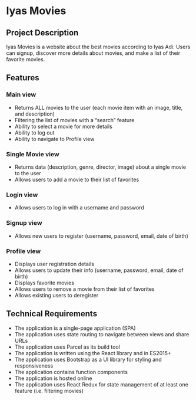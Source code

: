 # Iyas Movies

## Project Description

Iyas Movies is a website about the best movies according to Iyas Adi. Users can signup, discover more details about movies, and make a list of their favorite movies.

## Features

### Main view

- Returns ALL movies to the user (each movie item with an image, title, and description)
- Filtering the list of movies with a “search” feature
- Ability to select a movie for more details
- Ability to log out
- Ability to navigate to Profile view

### Single Movie view

- Returns data (description, genre, director, image) about a single movie to the user
- Allows users to add a movie to their list of favorites

### Login view

- Allows users to log in with a username and password

### Signup view

- Allows new users to register (username, password, email, date of birth)

### Profile view

- Displays user registration details
- Allows users to update their info (username, password, email, date of birth)
- Displays favorite movies
- Allows users to remove a movie from their list of favorites
- Allows existing users to deregister

## Technical Requirements

- The application is a single-page application (SPA)
- The application uses state routing to navigate between views and share URLs
- The application uses Parcel as its build tool
- The application is written using the React library and in ES2015+
- The application uses Bootstrap as a UI library for styling and responsiveness
- The application contains function components
- The application is hosted online
- The application uses React Redux for state management of at least one feature (i.e. filtering movies)
